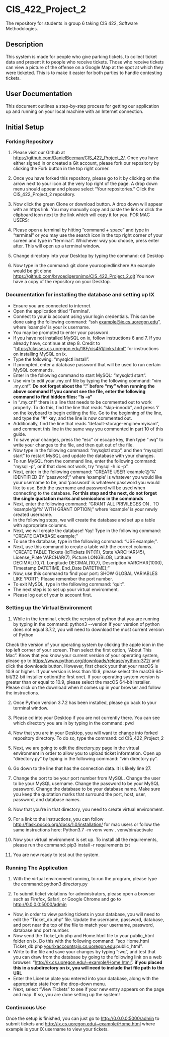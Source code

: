 # CIS_422_Project_2
The repository for students in group 6 taking CIS 422, Software Methodologies. 
## Description
This system is made for people who give parking tickets, to collect ticket data and present it to people who receive tickets. Those who receive tickets can view a picture of the offense on a Google Map at the spot at which they were ticketed. This is to make it easier for both parties to handle contesting tickets.
## User Documentation
This document outlines a step-by-step process for getting our application up and running on your local machine with an Internet connection.

## Initial Setup

### Forking Repository

1. Please visit our Github at https://github.com/DanielBeeman/CIS_422_Project_2/. Once you have either signed in or created a Git account, please fork our repository by clicking the Fork button in the top right corner. 

2. Once you have forked this repository, please go to it by clicking on the arrow next to your icon at the very top right of the page. A drop down menu should appear and please select “Your repositories.” Click the CIS_422_Project_2 repository. 

3. Now click the green Clone or download button. A drop down will appear with an https link. You may manually copy and paste the link or click the clipboard icon next to the link which will copy it for you.
FOR MAC USERS:
4. Please open a terminal by hitting “command + space” and type in “terminal” or you may use the search icon in the top right corner of your screen and type in “terminal”. Whichever way you choose, press enter after. This will open up a terminal window.

5. Change directory into your Desktop by typing the command: cd Desktop

6. Now type in the command: git clone yourcopiedlinkhere 
An example would be 
git clone https://github.com/brycedigeronimo/CIS_422_Project_2.git
You now have a copy of the repository on your Desktop.




### Documentation for installing the database and setting up IX
* Ensure you are connected to internet.
* Open the application titled ‘Terminal’.
* Connect to your ix account using your login credentials. This can be done using the following command: “ssh example@ix.cs.uoregon.edu”, where ‘example’ is your ix username. 
* You may be prompted to enter your password.
* If you have not installed MySQL on ix, follow instructions 6 and 7. If you already have, continue at step 8. Credit to “https://classes.cs.uoregon.edu/18F/cis451/links.html” for instructions on installing MySQL on ix.
* Type the following: “mysqlctl install”.
* If prompted, enter a database password that will be used to run certain MySQL commands.
* Enter in the following command to start MySQL: “mysqlctl start”.
* Use vim to edit your .my.cnf file by typing the following command: “vim .my.cnf”.  **Do not forget about the “.” before “my” when running the above command**                                                   **If you cannot see the file, enter the following command to find hidden files: “ls -a”**
* In “.my.cnf” there is a line that needs to be commented out to work properly. To do this, find the line that reads “skip-innodb”, and press ‘i’ on the keyboard to begin editing the file. Go to the beginning of the line, and type the “#” key, and the line is now commented out. 
* Additionally, find the line that reads “default-storage-engine=myisam”, and comment this line in the same way you commented in part 10 of this guide. 
* To save your changes, press the “esc” or escape key, then type “:wq” to write your changes to the file, and then quit out of the file. 
* Now type in the following command: “mysqlctl stop”, and then “mysqlctl start” to restart MySQL and update the database with your changes. 
* To run MySQL from the command line, enter the following command: “mysql -p”, or if that does not work, try “mysql -h ix -p”.
* Next, enter in the following command: “CREATE USER ‘example’@’%’ IDENTIFIED BY ‘password’;” where ‘example’ is whatever you would like your username to be, and ‘password’ is whatever password you would like to use. Both the username and password will be used when connecting to the database.                                                                                    **For this step and the next, do not forget the single quotation marks and semicolons in the commands**
* Next, enter the following command: “GRANT ALL PRIVILEGES ON *.* TO ‘example’@’%’ WITH GRANT OPTION;” where ‘example’ is your newly created username.
* In the following steps, we will create the database and set up a table with appropriate columns.
* Next, we will create the database! Yay! Type in the following command: “CREATE DATABASE example;”
* To use the database, type in the following command: “USE example;”.
* Next, use this command to create a table with the correct columns. “CREATE TABLE Tickets (idTickets INT(11), State  VARCHAR(45), License_Plate VARCHAR(7), Picture LONGBLOB, Latitude DECIMAL(10,7), Longitude DECIMAL(10,7), Description VARCHAR(1000), Timestamp DATETIME, End_Date DATETIME);”
* Now, use this command to find your port: SHOW GLOBAL VARIABLES LIKE 'PORT'; Please remember the port number.
* To exit MySQL, type in the following command: “quit”.
* The next step is to set up your virtual environment.
* Please log out of your ix account first.


### Setting up the Virtual Environment


1. While in the terminal, check the version of python that you are running by typing in the command: python3 --version
If your version of python does not equal 3.7.2, you will need to download the most current version of Python

Check the version of your operating system by clicking the apple icon in the top left corner of your screen. Then select the first option, “About This Mac”. Know that you know your current version of your operating system, please go to https://www.python.org/downloads/release/python-372/ and click the downloads button. However, first check your that your macOS is 10.9 or higher.
If your version is less than 10.9, please select the macOS 64-bit/32-bit installer option(the first one). If your operating system version is greater than or equal to 10.9, please select the macOS 64-bit installer. Please click on the download when it comes up in your browser and follow the instructions. 

2. Once Python version 3.7.2 has been installed, please go back to your terminal window.

3. Please cd into your Desktop if you are not currently there. You can see which directory you are in by typing in the command: pwd 

4. Now that you are in your Desktop, you will want to change into forked repository directory. To do so, type the command: cd CIS_422_Project_2
5. Next, we are going to edit the directory.py page in the virtual environment in order to allow you to upload ticket information. Open up “directory.py” by typing in the following command: “vim directory.py”. 

6. Go down to the line that has the connection data. It is likely line 27.

7. Change the port to be your port number from MySQL. Change the user to be your MySQL username. Change the password to be your MySQL password. Change the database to be your database name. Make sure you keep the quotation marks that surround the port, host, user, password, and database names.


8. Now that you’re in that directory, you need to create virtual environment.

9. For a link to the instructions, you can follow http://flask.pocoo.org/docs/1.0/installation/ for mac users or follow the same instructions here:
Python3.7 -m venv venv
. venv/bin/activate
10. Now your virtual environment is set up. To install all the requirements, please run the command:  pip3 install -r requirements.txt

11. You are now ready to test out the system. 
### Running The Application

1. With the virtual environment running, to run the program, please type the command: 
python3 directory.py

2. To submit ticket violations for administrators, please open a browser such as Firefox, Safari, or Google Chrome and go to http://0.0.0.0:5000/admin











* Now, in order to view parking tickets in your database, you will need to edit the “Ticket_db.php” file. 
Update the username, password, database, and port near the top of the file to match your username, password, database and port number.
* Now send the Ticket_db.php and Home.html file to your public_html folder on ix. Do this with the following command: “scp Home.html Ticket_db.php yourixaccount@ix.cs.uoregon.edu:public_html”.
* Write to the file and save your changes by typing “:wq”, and test that you can draw from the database by going to the following link on a web browser: “http://ix.cs.uoregon.edu/~example/Home.html”.  **if you placed this in a subdirectory on ix, you will need to include that file path to the URL**
* Enter the License plate you entered into your database, along with the appropriate state from the drop-down menu. 
* Next, select “View Tickets” to see if your new entry appears on the page and map. If so, you are done setting up the system! 


### Continuous Use
Once the setup is finished, you can just go to http://0.0.0.0:5000/admin to submit tickets and http://ix.cs.uoregon.edu/~example/Home.html where example is your IX username to view your tickets.

